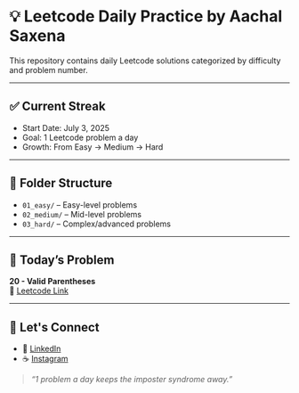 # 💡 Leetcode Daily Practice by Aachal Saxena

This repository contains daily Leetcode solutions categorized by difficulty and problem number.

---

## ✅ Current Streak

- Start Date: July 3, 2025
- Goal: 1 Leetcode problem a day
- Growth: From Easy → Medium → Hard

---

## 📂 Folder Structure

- `01_easy/` – Easy-level problems
- `02_medium/` – Mid-level problems
- `03_hard/` – Complex/advanced problems

---

## 🚀 Today’s Problem

**20 - Valid Parentheses**  
🔗 [Leetcode Link](https://leetcode.com/problems/valid-parentheses/)

---

## 🌟 Let's Connect

- 📍 [LinkedIn](https://linkedin.com/in/aachalsaxena)
- ☕ [Instagram](https://instagram.com/caffeinewithcamera)

> *“1 problem a day keeps the imposter syndrome away.”*

